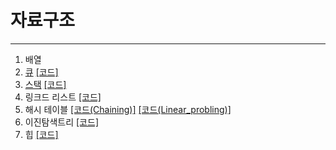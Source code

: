 # 자료구조
---
1. 배열
2. [큐](https://tree-19.tistory.com/72) [[코드]](https://github.com/kangwongu/Data-Structure/blob/main/code/queue.py)
3. [스택](https://tree-19.tistory.com/73) [[코드]](https://github.com/kangwongu/Data-Structure/blob/main/code/stack.py)
4. 링크드 리스트 [[코드]](https://github.com/kangwongu/Data-Structure/blob/main/code/linkedlist.py)
5. 해시 테이블 [[코드(Chaining)]](https://github.com/kangwongu/Data-Structure/blob/main/code/hash_table(Chaining).py) [[코드(Linear_probling)]](https://github.com/kangwongu/Data-Structure/blob/main/code/hash_table(Linear_Probling).py)
6. 이진탐색트리 [[코드]](https://github.com/kangwongu/Data-Structure/blob/main/code/binary_search_tree.py)
7. 힙 [[코드]](https://github.com/kangwongu/Data-Structure/blob/main/code/heap(max).py)
